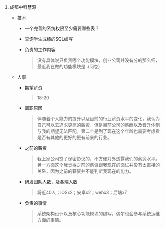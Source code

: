1. 成都中科慧源

   * 技术

     * 一个完善的系统权限至少需要哪些表？

     * 查询学生成绩的SQL编写

     * 负责的工作内容

       > 没有具体说只负责哪个功能模块，创业公司并没有分的那么细，最近我在做的功能模块是..(问卷)

   * 人事

     * 期望薪资

       > 18-20

     * 离职原因

       > 伴随着个人能力的提升以及目前的行业薪资水平的变化，我认为自己可以去追求更高的薪资，但是目前公司的薪酬以及晋升体制与我的期望无法匹配。第二个是到了现在这个年龄也需要考虑看是否有其他的更好的更有前景的行业。

     * 之前的薪资

       > 我上家公司签了保密协议的，不方便对外透露我们的薪资水平。另一方面这个我觉得之前的薪资跟我现在的面试并没有太直接的关系，因为之前的薪资并不能判断我现在的能力。

     * 研发团队人数，及各端人数

       > 将近40人；iOSx2；安卓x2；webx3；后端x7

     * 负责的事情

       > 系统架构设计以及核心功能模块的编写，偶尔也会参与系统运维方面的事情。